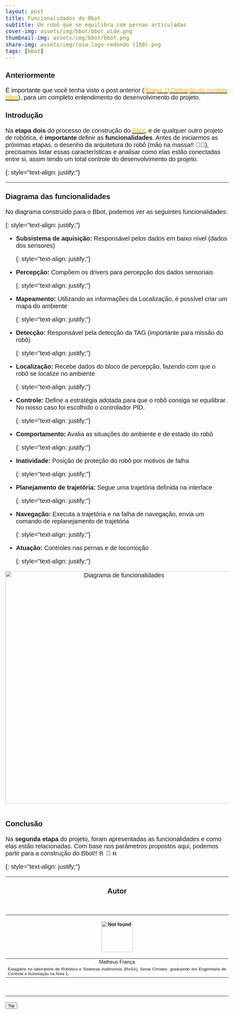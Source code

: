 ```yaml
---
layout: post
title: Funcionalidades do Bbot
subtitle: Um robô que se equilibra com pernas articuladas
cover-img: assets/img/bbot/bbot_wide.png
thumbnail-img: assets/img/bbot/bbot.png
share-img: assets/img/rosa-logo-redondo (180).png
tags: [bbot]
---
```


<!-- **************************************** -->
### Anteriormente

É importante que você tenha visto o post anterior (<a href="https://mhar-vell.github.io/rasc/2021-07-21-bbot-definição-do-modelo-bbot/"><font color="#fbb117">[Etapa 1] Definição do modelo Bbot</font></a>), para um completo entendimento do desenvolvimento do projeto.

### Introdução
<p>
Na <strong>etapa dois</strong> do processo de construção do <a href="https://mhar-vell.github.io/rasc/project-bbot/"><font color="#fbb117">Bbot</font></a>, e de qualquer outro projeto de robótica, é <strong>importante</strong> definir as <strong>funcionalidades</strong>. Antes de iniciarmos as próximas etapas, o desenho da arquitetura do robô (mão na massa!! 👷🔧), precisamos listar essas características e analisar como elas estão conectadas entre si, assim tendo um total controle do desenvolvimento do projeto. 
</p>{: style="text-align: justify;"}

<hr>

<!-- **************************************** -->
### Diagrama das funcionalidades

<p>
No diagrama construído para o Bbot, podemos ver as seguintes funcionalidades: 
</p>{: style="text-align: justify;"}

- <p><strong>Subsistema de aquisição:</strong> Responsável pelos dados em baixo nível (dados dos sensores) </p>{: style="text-align: justify;"}
- <p><strong>Percepção:</strong> Compõem os drivers para percepção dos dados sensoriais</p>{: style="text-align: justify;"}
- <p><strong>Mapeamento:</strong> Utilizando as informações da Localização, é possível criar um mapa do ambiente</p>{: style="text-align: justify;"}
- <p><strong>Detecção:</strong> Responsável pela detecção da TAG (importante para missão do robô)</p>{: style="text-align: justify;"}
- <p><strong>Localização:</strong> Recebe dados do bloco de percepção, fazendo com que o robô se localize no ambiente</p>{: style="text-align: justify;"}
- <p><strong>Controle:</strong> Define a estratégia adotada para que o robô consiga se equilibrar. No nosso caso foi escolhido o controlador PID.</p>{: style="text-align: justify;"}
- <p><strong>Comportamento:</strong> Avalia as situações do ambiente e de estado do robô</p>{: style="text-align: justify;"}
- <p><strong>Inatividade:</strong> Posição de proteção do robô por motivos de falha</p>{: style="text-align: justify;"}
- <p><strong>Planejamento de trajetória:</strong> Segue uma trajetória definida na interface</p>{: style="text-align: justify;"}
- <p><strong>Navegação:</strong> Executa a trajetória e na falha de navegação, envia um comando de replanejamento de trajetória </p>{: style="text-align: justify;"}
- <p><strong>Atuação:</strong> Controles nas pernas e de locomoção</p>{: style="text-align: justify;"}

<p align="center">
    <img id="myImg" src="{{ 'assets/img/bbot/diagrama_funcionalidades_v2.png' | relative_url }}" alt="Diagrama de funcionalidades" width="750"/>
</p>

<!--  **************************************** MODAL IMG ****************************************-->
  <html>
  <head>
  <meta name="viewport" content="width=device-width, initial-scale=1">
  <style>
  body {font-family: Arial, Helvetica, sans-serif;}

  #myImg {
      border-radius: 5px;
      cursor: pointer;
      transition: 0.3s;
      display: block;
      margin-left: auto;
      margin-right: auto
  }
  #myImg:hover {opacity: 0.7;}

  /* The Modal (background) */
  .modal {
      display: none; /* Hidden by default */
      position: fixed; /* Stay in place */
      z-index: 99; /* Sit on top */
      padding-top: 50px; /* Location of the box */
      left: -70px;
      top: 0;
      width: 115%; /* Full width */
      height: 115%; /* Full height */
      overflow: auto; /* Enable scroll if needed */
      background-color: rgb(0,0,0); /* Fallback color */
      background-color: rgba(0,0,0,0.9); /* Black w/ opacity */
  }

  /* Modal Content (image) */
  .modal-content {
      margin: auto;
      display: block;
      width: 75%;
      //max-width: 75%;
  }

  /* Caption of Modal Image */
  #caption {
      margin: auto;
      display: block;
      width: 80%;
      max-width: 700px;
      text-align: center;
      color: #ccc;
      padding: 10px 0;
      height: 150px;
  }

  @-webkit-keyframes zoom {
      from {-webkit-transform:scale(1)}
      to {-webkit-transform:scale(2)}
  }
  
  @keyframes zoom {
      from {transform:scale(0.4)}
      to {transform:scale(1)}
  }

  @-webkit-keyframes zoom-out {
      from {transform:scale(1)}
      to {transform:scale(0)}
  }
  @keyframes zoom-out {
      from {transform:scale(1)}
      to {transform:scale(0)}
  }

  /* Add Animation */
  .modal-content, #caption {
      -webkit-animation-name: zoom;
      -webkit-animation-duration: 0.6s;
      animation-name: zoom;
      animation-duration: 0.6s;
  }

  .out {
    animation-name: zoom-out;
    animation-duration: 0.6s;
  }

  /* 100% Image Width on Smaller Screens */
  @media only screen and (max-width: 700px){
      .modal-content {
          width: 100%;
      }
  }

  </style>
  </head>
  <body>

  <!-- The Modal -->
  <div id="myModal" class="modal">
    <img class="modal-content" id="img01">
  <div id="caption"></div>
  </div>

  <script>
  // Get the modal
  var modal = document.getElementById('myModal');
  
  // Get the image and insert it inside the modal - use its "alt" text as a caption
  var img = document.getElementById('myImg');
  var modalImg = document.getElementById("img01");
  var captionText = document.getElementById("caption");
  img.onclick = function(){
      modal.style.display = "block";
      modalImg.src = this.src;
      modalImg.alt = this.alt;
      captionText.innerHTML = this.alt;
  }
  
  
  // When the user clicks on <span> (x), close the modal
  modal.onclick = function() {
      img01.className += " out";
      setTimeout(function() {
        modal.style.display = "none";
        img01.className = "modal-content";
      }, 400);
      
  } 

  </script>

  </body>
  </html>
<!--  **************************************** MODAL IMG ****************************************-->

### Conclusão

<p>
Na <strong>segunda etapa</strong> do projeto, foram apresentadas as funcionalidades e como elas estão relacionadas. Com base nos parâmetros propostos aqui, podemos partir para a construção do Bbot!! <img src="{{ 'assets/img/bbot/bbot.png' | relative_url }}" alt="Bbot" width="17"/> &#128295; <img src="{{ 'assets/img/bbot/bbot_stand.png' | relative_url }}" alt="Bbot" width="15"/>
</p>{: style="text-align: justify;"}

<!-- **************************************** -->
<!-- ### Veja a seguir

<a href="https://mhar-vell.github.io/rasc/2021-07-28-bbot-modelo-3d-do-bbot-etapa-2/"><font color="#fbb117">[Etapa 2] Construindo o Bbot (Modelo 3d)</font></a> - disponivel em 28/07/2021
 
<a href="https://mhar-vell.github.io/rasc/2021-08-04-bbot-esquematico-ee-etapa-3/"><font color="#fbb117">[Etapa 3] Esquemático EE</font></a> - disponivel em 04/08/2021

<a href="https://mhar-vell.github.io/rasc/2021-08-11-bbot-simulacao-etapa-4/"><font color="#fbb117">[Etapa 4] Simulação</font></a> - disponivel em 11/08/2021

<a href="https://mhar-vell.github.io/rasc/2021-08-18-bbot-montagem-e-teste-etapa-5/"><font color="#fbb117">[Etapa 5] Montagem final e teste</font></a> - disponivel em 18/08/2021 -->

<br>
<hr>

<!-- **************************************** Autor **************************************** -->
<center><h3 class="post-title">Autor</h3><br/></center>

<div class="row">
  <div class=" col-xl-auto offset-xl-0 col-lg-4 offset-lg-0">
    <table class="table-borderless highlight">
      <thead>
        <tr>
            <th><center><a href="https://www.linkedin.com/in/matheus-fran%C3%A7a-b62044150/" target="_blank">
                <p align="center">
                    <img src="{{ 'assets/img/people/matheusfrança-1.png' | relative_url }}" alt="Not found" width="100" class="img-fluid rounded-circle" />
                </p>
            </a></center></th>
        </tr>
      </thead>
      <tbody>
        <tr class="font-weight-bolder" style="text-align: center; margin-top: 0">
          <td width="33.33%">Matheus França</td>
        </tr>
        <tr style="text-align: center" >
          <td style="vertical-align: top;text-align: justify;"><small>Estagiário no laboratório de Robótica e Sistemas Autônomos (RoSA), Senai Cimatec, graduando em Engenharia de Controle e Automação na Área 1.</small></td>
        </tr>
      </tbody>
    </table>
  </div>
</div>

<br>
<hr>


<!-- **************************************** BT TOP **************************************** -->
<html>
<head>
<meta name="viewport" content="width=device-width, initial-scale=1">
<style>
body {
  font-family: Arial, Helvetica, sans-serif;
  font-size: 20px;
}

#myBtn {
  display: none;
  position: fixed;
  bottom: 20px;
  right: 30px;
  z-index: 99;
  font-size: 18px;
  border: none;
  outline: none;
  background-color: red;
  color: white;
  cursor: pointer;
  padding: 15px;
  border-radius: 4px;
}

#myBtn:hover {
  background-color: #555;
}
</style>
</head>
<body>

<button onclick="topFunction()" id="myBtn" title="Go to top">Top</button>

<script>
//Get the button
var mybutton = document.getElementById("myBtn");

// When the user scrolls down 20px from the top of the document, show the button
window.onscroll = function() {scrollFunction()};

function scrollFunction() {
  if (document.body.scrollTop > 20 || document.documentElement.scrollTop > 20) {
    mybutton.style.display = "block";
  } else {
    mybutton.style.display = "none";
  }
}

// When the user clicks on the button, scroll to the top of the document
function topFunction() {
  document.body.scrollTop = 0;
  document.documentElement.scrollTop = 0;
}
</script>

</body>
</html>
